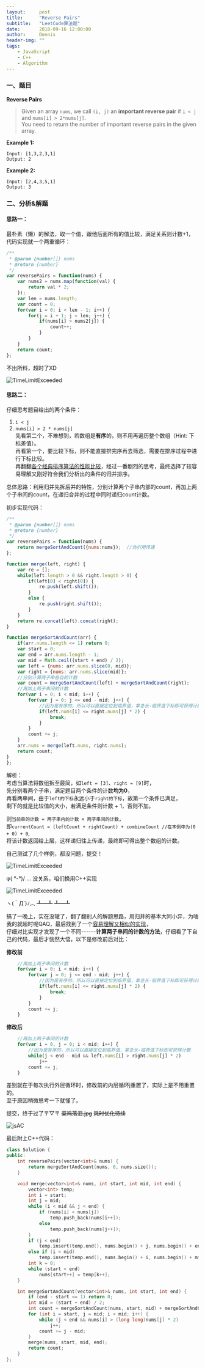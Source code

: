 ```yaml
---
layout:     post
title:      "Reverse Pairs"
subtitle:   "LeetCode算法题"
date:       2018-09-16 12:00:00
author:     Dennis
header-img: ""
tags:
    - JavaScript
    - C++
    - Algorithm
---
```


### 一、题目

**Reverse Pairs**

> Given an array `nums`, we call `(i, j)` an **important reverse pair** if `i < j`   
> and `nums[i] > 2*nums[j]`.  
> You need to return the number of important reverse pairs in the given array.

**Example 1:**
```
Input: [1,3,2,3,1]
Output: 2
```

**Example 2:**
```
Input: [2,4,3,5,1]
Output: 3
```

### 二、分析&解题

#### 思路一：
最朴素（懒）的解法，取一个值，跟他后面所有的值比较，满足关系则计数+1，代码实现就一个两重循环：

``` javascript
/**
 * @param {number[]} nums
 * @return {number}
 */
var reversePairs = function(nums) {
    var nums2 = nums.map(function(val) {
        return val * 2;
    });
    var len = nums.length;
    var count = 0;
    for(var i = 0; i < len - 1; i++) {
        for(j = i + 1; j < len; j++) {
            if(nums[i] > nums2[j]) {
                count++;
            }
        }
    }
    return count;
};
```
不出所料，超时了XD

![TimeLimitExceeded](/img/in-post/Algorithm/ReversePairs/TimeLimitExceeded.png)

#### 思路二：

仔细思考题目给出的两个条件：
1. `i < j`
2. `nums[i] > 2 * nums[j]`  
先看第二个，不难想到，若数组是**有序**的，则不用再遍历整个数组（Hint: 下标差值）。  
再看第一个，要比较下标，则不能直接排完序再去筛选，需要在排序过程中进行下标比较。  
再翻翻[各个经典排序算法的性能比较](https://www.jianshu.com/p/7d037c332a9d)，经过一番剧烈的思考，最终选择了较容易理解又刚好符合我们分析出的条件的归并排序。

总体思路：利用归并先拆后并的特性，分别计算两个子串内部的count，再加上两个子串间的count，在递归合并的过程中同时递归count计数。

初步实现代码：

``` javascript
/**
 * @param {number[]} nums
 * @return {number}
 */
var reversePairs = function(nums) {
    return mergeSortAndCount({nums:nums});  //伪引用传递
};

function merge(left, right) {
    var re = [];
    while(left.length > 0 && right.length > 0) {
        if(left[0] < right[0]) {
            re.push(left.shift());
        }
        else {
            re.push(right.shift());
        }
    }
    return re.concat(left).concat(right);
}

function mergeSortAndCount(arr) {
    if(arr.nums.length <= 1) return 0;
    var start = 0;
    var end = arr.nums.length - 1;
    var mid = Math.ceil((start + end) / 2);
    var left = {nums: arr.nums.slice(0, mid)};
    var right = {nums: arr.nums.slice(mid)};
    //分别计算两子串各自的计数
    var count = mergeSortAndCount(left) + mergeSortAndCount(right);
    //再加上两子串间的计数
    for(var i = 0; i < mid; i++) {
        for(var j = 0; j <= end - mid; j++) {
            //因为是有序的，所以可以直接定位到临界值，拿总长-临界值下标即可获得计数
            if(left.nums[i] <= right.nums[j] * 2) {
                break;
            }
        }
        count += j;
    }
    arr.nums = merge(left.nums, right.nums);
    return count;
}
};
```

解析：  
考虑当算法将数组拆至最简，如`left = [3]`、`right = [9]`时，  
先分别看两个子串，满足题目两个条件的计数**均为0**，  
再看两串间，由于`left的下标`永远小于`right的下标`，故第一个条件已满足，  
剩下的就是比较值的大小，若满足条件则计数 + 1，否则不加。

则`当前串的计数 = 两子串内的计数 + 两子串间的计数`，  
即`currentCount = (leftCount + rightCount) + combineCount //在本例中为(0 + 0) + 0`,  
将该计数返回给上层，这样递归往上传递，最终即可得出整个数组的计数。

自己测试了几个样例，都没问题，提交！

![TimeLimitExceeded](/img/in-post/Algorithm/ReversePairs/jsTimeLimitExceeded.png)

φ( °-°)/ ... 没关系，咱们换用C++实现

![TimeLimitExceeded](/img/in-post/Algorithm/ReversePairs/cppTimeLimitExceeded.png)

ヽ(｀Д´)ﾉ︵ ┻━┻ ┻━┻ 

搞了一晚上，实在没辙了，翻了翻别人的解题思路，用归并的基本大同小异，为啥我的就超时呢QAQ，最后找到了一个[容易理解又相似的实现](https://leetcode.com/problems/reverse-pairs/discuss/97295/C++-Clean-and-Short-MergeSort-Based)，  
仔细对比实现才发现了一个不同------**计算两子串间的计数的方法**，仔细看了下自己的代码，最后才恍然大悟，以下是修改前后对比：

**修改前**
``` javascript
    //再加上两子串间的计数
    for(var i = 0; i < mid; i++) {
        for(var j = 0; j <= end - mid; j++) {
            //因为是有序的，所以可以直接定位到临界值，拿总长-临界值下标即可获得计数
            if(left.nums[i] <= right.nums[j] * 2) {
                break;
            }
        }
        count += j;
    }
```

**修改后**
``` javascript
    //再加上两子串间的计数
    for(var i = 0, j = 0; i < mid; i++) {
        //因为是有序的，所以可以直接定位到临界值，拿总长-临界值下标即可获得计数
        while(j < end - mid && left.nums[i] > right.nums[j] * 2)
            j++
        count += j;
    }
```

差别就在于每次执行外层循环时，修改前的内层循环j重置了，实际上是不用重置的。  
至于原因稍微思考一下就懂了。

提交，终于过了〒▽〒 ~~菜鸡落泪.jpg~~
~~耗时优化待续~~

![jsAC](/img/in-post/Algorithm/ReversePairs/jsAC.png)

最后附上C++代码：


``` cpp
class Solution {
public:
    int reversePairs(vector<int>& nums) {
        return mergeSortAndCount(nums, 0, nums.size());
    }

    void merge(vector<int>& nums, int start, int mid, int end) {
        vector<int> temp;
        int i = start;
        int j = mid;
        while (i < mid && j < end) {
            if (nums[i] < nums[j])
                temp.push_back(nums[i++]);
            else
                temp.push_back(nums[j++]);
        }
        if (j < end)
            temp.insert(temp.end(), nums.begin() + j, nums.begin() + end);
        else if (i < mid)
            temp.insert(temp.end(), nums.begin() + i, nums.begin() + mid);
        int k = 0;
        while (start < end)
            nums[start++] = temp[k++];
    }

    int mergeSortAndCount(vector<int>& nums, int start, int end) {
        if (end - start <= 1) return 0;
        int mid = (start + end) / 2;
        int count = mergeSortAndCount(nums, start, mid) + mergeSortAndCount(nums, mid, end);
        for (int i = start, j = mid; i < mid; i++) {
            while (j < end && nums[i] > (long long)nums[j] * 2)
                j++;
            count += j - mid;
        }
        merge(nums, start, mid, end);
        return count;
    }
};
```
